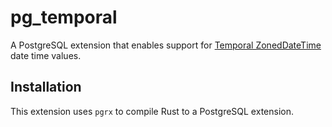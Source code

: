 # pg_temporal

A PostgreSQL extension that enables support for [Temporal ZonedDateTime](https://developer.mozilla.org/en-US/docs/Web/JavaScript/Reference/Global_Objects/Temporal/ZonedDateTime) date time values.

## Installation

This extension uses `pgrx` to compile Rust to a PostgreSQL extension.
